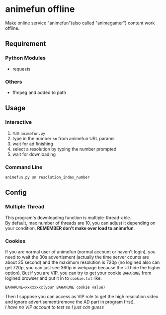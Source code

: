 # animefun offline
Make online service "animefun"(also called "animegamer") content work offline.
## Requirement
### Python Modules
* requests
### Others
* ffmpeg and added to path

## Usage
### Interactive
1. run `animefun.py`
2. type in the number `sn` from animefun URL params
3. wait for ad finishing
4. select a resolution by typing the number prompted
5. wait for downloading

### Command Line
```
animefun.py sn resolution_index_number
```

## Config
### Multiple Thread
This program's downloading function is multiple-thread-able.  
By default, max number of threads are 10, you can adjust it depending on your condition, **REMEMBER don't make over load to animefun**.

### Cookies
If you are normal user of animefun (normal account or haven't login), you need to wait the 30s advertisment (actually the time server counts are about 25 second) and the maximum resolution is 720p (no logined also can get 720p, you can just see 360p in webpage because the UI hide the higher option).
But if you are VIP, you can try to get your cookie `BAHARUNE` from logined browser and put it in to `cookie.txt` like:
```
BAHARUNE=xxxxxxxx(your BAHARUNE cookie value)
```
Then I suppose you can access as VIP role to get the high resolution video and ignore advertisement(remove the AD part in program first).  
_I have no VIP account to test so I just can guess_